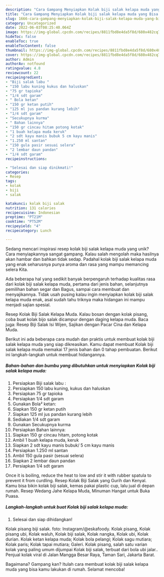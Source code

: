 ```yaml
---
description: "Cara Gampang Menyiapkan Kolak biji salak kelapa muda yang Bisa Manjain Lidah"
title: "Cara Gampang Menyiapkan Kolak biji salak kelapa muda yang Bisa Manjain Lidah"
slug: 1666-cara-gampang-menyiapkan-kolak-biji-salak-kelapa-muda-yang-bisa-manjain-lidah
category: Uncategorized
date: 2022-06-03T08:25:40.064Z
image: https://img-global.cpcdn.com/recipes/8811fbd8e4da5f8d/680x482cq70/kolak-biji-salak-kelapa-muda-foto-resep-utama.jpg
hideToc: false
enableToc: true
enableTocContent: false
thumbnail: https://img-global.cpcdn.com/recipes/8811fbd8e4da5f8d/680x482cq70/kolak-biji-salak-kelapa-muda-foto-resep-utama.jpg
cover: https://img-global.cpcdn.com/recipes/8811fbd8e4da5f8d/680x482cq70/kolak-biji-salak-kelapa-muda-foto-resep-utama.jpg
author: Admin
authorAv: notfound
ratingvalue: 4.8
reviewcount: 22
recipeingredient:
- "Biji salak labu "
- "150 labu kuning kukus dan haluskan"
- "75 gr tapioka"
- "1/4 sdt garam"
- " Bola ketan"
- "150 gr ketan putih"
- "125 ml jus pandan kurang lebih"
- "1/4 sdt garam"
- "Secukupnya kurma"
- " Bahan lainnya"
- "150 gr cincau hitam potong kotak"
- "1 buah kelapa muda keruk"
- "2 sdt kayu manis bubuk 5 cm kayu manis"
- "1.250 ml santan"
- "150 gula pasir sesuai selera"
- "2 lembar daun pandan"
- "1/4 sdt garam"
recipeinstructions:

- "Selesai dan siap dinikmati!"
categories:
- Resep
tags:
- kolak
- biji
- salak

katakunci: kolak biji salak 
nutrition: 131 calories
recipecuisine: Indonesian
preptime: "PT21M"
cooktime: "PT52M"
recipeyield: "4"
recipecategory: Lunch

---
```





Sedang mencari inspirasi resep kolak biji salak kelapa muda yang unik? Cara menyiapkannya sangat gampang. Kalau salah mengolah maka hasilnya akan hambar dan bahkan tidak sedap. Padahal kolak biji salak kelapa muda yang enak seharusnya punya aroma dan rasa yang mampu memancing selera Kita.





Ada beberapa hal yang sedikit banyak berpengaruh terhadap kualitas rasa dari kolak biji salak kelapa muda, pertama dari jenis bahan, selanjutnya pemilihan bahan segar dan Bagus, sampai cara membuat dan menyajikannya. Tidak usah pusing kalau ingin menyiapkan kolak biji salak kelapa muda enak,      asal sudah tahu triknya maka hidangan ini mampu menjadi sajian spesial.














Resep Kolak Biji Salak Kelapa Muda. Kalau bosan dengan kolak pisang, coba buat kolak bijo salak dicampur dengan daging kelapa muda. Baca juga: Resep Biji Salak Isi Wijen, Sajikan dengan Pacar Cina dan Kelapa Muda.






Berikut ini ada beberapa cara mudah dan praktis untuk membuat kolak biji salak kelapa muda yang siap dikreasikan. Kamu dapat membuat Kolak biji salak kelapa muda memakai 17 jenis bahan dan 0 tahap pembuatan. Berikut ini langkah-langkah untuk membuat hidangannya.

<!--inarticleads1-->

##### Bahan-bahan dan bumbu yang dibutuhkan untuk menyiapkan Kolak biji salak kelapa muda:

1. Persiapkan Biji salak labu :
1. Persiapkan 150 labu kuning, kukus dan haluskan
1. Persiapkan 75 gr tapioka
1. Persiapkan 1/4 sdt garam
1. Gunakan  Bola² ketan:
1. Siapkan 150 gr ketan putih
1. Siapkan 125 ml jus pandan kurang lebih
1. Sediakan 1/4 sdt garam
1. Gunakan Secukupnya kurma
1. Persiapkan  Bahan lainnya:
1. Siapkan 150 gr cincau hitam, potong kotak
1. Ambil 1 buah kelapa muda, keruk
1. Siapkan 2 sdt kayu manis bubuk/ 5 cm kayu manis
1. Persiapkan 1.250 ml santan
1. Ambil 150 gula pasir (sesuai selera)
1. Siapkan 2 lembar daun pandan
1. Persiapkan 1/4 sdt garam


Once it is boiling, reduce the heat to low and stir it with rubber spatula to prevent it from curdling. Resep Kolak Biji Salak yang Gurih dan Kenyal. Kamu bisa bikin kolak biji salak, kemas pakai plastic cup, lalu jual di depan rumah. Resep Wedang Jahe Kelapa Muda, Minuman Hangat untuk Buka Puasa. 

<!--inarticleads2-->

##### Langkah-langkah untuk buat Kolak biji salak kelapa muda:


1. Selesai dan siap dihidangkan!

Kolak pisang biji salak. foto: Instagram/@eskafoody. Kolak pisang, Kolak pisang ubi, Kolak waluh, Kolak biji salak, Kolak nangka, Kolak ubi, Kolak durian. Kolak ketan kelapa muda; Kolak bola pelangi; Kolak sagu mutiara; Kolak paris; Kolak tapai mutiara; Galeri. Kolak pisang, salah satu varian kolak yang paling umum dijumpai Kolak biji salak, terbuat dari bola ubi jalar.. Penjual kolak viral di Jalan Mangga Besar Raya, Taman Sari, Jakarta Barat. 

Bagaimana? Gampang kan? Itulah cara membuat kolak biji salak kelapa muda yang bisa kamu lakukan di rumah. Selamat mencoba!

